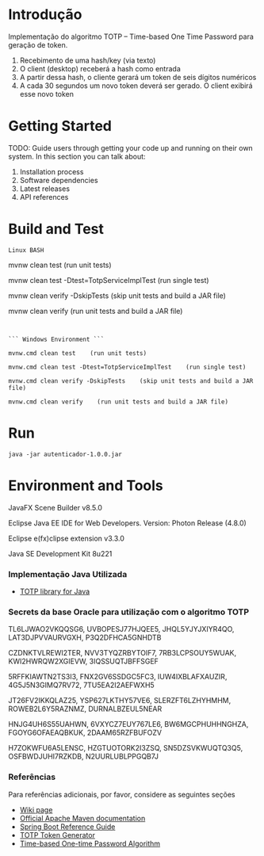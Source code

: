 # Introdução

Implementação do algoritmo TOTP – Time-based One Time Password para geração de token.

1. Recebimento de uma hash/key (via texto)
2. O client (desktop) receberá a hash como entrada
3. A partir dessa hash, o cliente gerará um token de seis dígitos numéricos
4. A cada 30 segundos um novo token deverá ser gerado. O client exibirá esse novo token


# Getting Started

TODO: Guide users through getting your code up and running on their own system. In this section you can talk about:
1. Installation process
2. Software dependencies
3. Latest releases
4. API references


# Build and Test


``` Linux BASH ```

mvnw clean test    (run unit tests)

mvnw clean test -Dtest=TotpServiceImplTest    (run single test)

mvnw clean verify -DskipTests    (skip unit tests and build a JAR file)

mvnw clean verify    (run unit tests and build a JAR file)

```


``` Windows Environment ```

mvnw.cmd clean test    (run unit tests)

mvnw.cmd clean test -Dtest=TotpServiceImplTest    (run single test)

mvnw.cmd clean verify -DskipTests    (skip unit tests and build a JAR file)

mvnw.cmd clean verify    (run unit tests and build a JAR file)

```

# Run

```
java -jar autenticador-1.0.0.jar
```


# Environment and Tools

JavaFX Scene Builder v8.5.0

Eclipse Java EE IDE for Web Developers. Version: Photon Release (4.8.0)

Eclipse e(fx)clipse extension v3.3.0

Java SE Development Kit 8u221


### Implementação Java Utilizada

* [TOTP library for Java](https://github.com/jchambers/java-otp)


### Secrets da base Oracle para utilização com o algoritmo TOTP

TL6LJWAO2VKQQSG6, UVBOPESJ77HJQEE5, JHQL5YJYJXIYR4QO, LAT3DJPVVAURVGXH, P3Q2DFHCA5GNHDTB

CZDNKTVLREWI2TER, NVV3TYQZRBYTOIF7, 7RB3LCPSOUY5WUAK, KWI2HWRQW2XGIEVW, 3IQSSUQTJBFFSGEF

5RFFKIAWTN2TS3I3, FNX2GV6SSDGC5FC3, IUW4IXBLAFXAUZIR, 4G5J5N3GIMQ7RV72, 7TU5EA2I2AEFWXH5

JT26FV2IKKQLAZ25, YSP627LKTHY57VE6, SLERZFT6LZHYHMHM, ROWEB2L6Y5RAZNMZ, DURNALBZEUL5NEAR

HNJG4UH6S55UAHWN, 6VXYCZ7EUY767LE6, BW6MGCPHUHHNGHZA, FGOYG6OFAEAQBKUK, 2DAAM65RZFBUFOZV

H7ZOKWFU6A5LENSC, HZGTUOTORK2I3ZSQ, SN5DZSVKWUQTQ3Q5, OSFBWDJUHI7RZKDB, N2UURLUBLPPGQB7J


### Referências

Para referências adicionais, por favor, considere as seguintes seções

* [Wiki page](http://wiki2.spcbr.int.br/index.php/SPC_Autenticador_-_Desktop)
* [Official Apache Maven documentation](https://maven.apache.org/guides/index.html)
* [Spring Boot Reference Guide](https://docs.spring.io/spring-boot/docs/2.1.7.RELEASE/reference/html/)
* [TOTP Token Generator](https://totp.danhersam.com/)
* [Time-based One-time Password Algorithm](https://rosettacode.org/wiki/Time-based_One-time_Password_Algorithm)